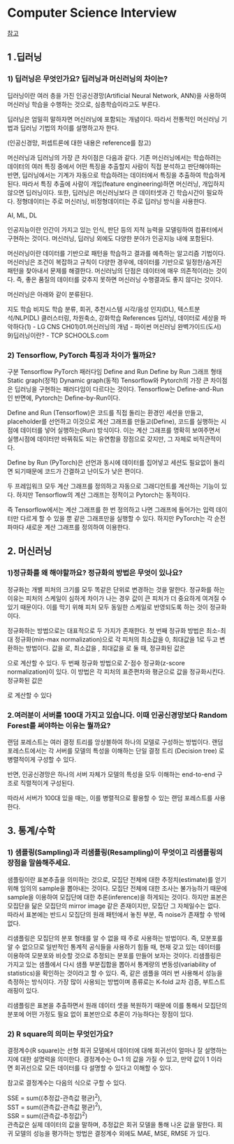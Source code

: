 # Computer Science Interview

[참고](https://github.com/boost-devs/ai-tech-interview)

## 1 .딥러닝

### 1) 딥러닝은 무엇인가요? 딥러닝과 머신러닝의 차이는?
딥러닝이란 여러 층을 가진 인공신경망(Artificial Neural Network, ANN)을 사용하여 머신러닝 학습을 수행하는 것으로, 심층학습이라고도 부른다. <br>

딥러닝은 엄밀히 말하자면 머신러닝에 포함되는 개념이다. 따라서 전통적인 머신러닝 기법과 딥러닝 기법의 차이를 설명하고자 한다.<br>

(인공신경망, 퍼셉트론에 대한 내용은 reference를 참고)<br>

머신러닝과 딥러닝의 가장 큰 차이점은 다음과 같다. 기존 머신러닝에서는 학습하려는 데이터의 여러 특징 중에서 어떤 특징을 추출할지 사람이 직접 분석하고 판단해야하는 반면, 딥러닝에서는 기계가 자동으로 학습하려는 데이터에서 특징을 추출하여 학습하게 된다. 따라서 특징 추출에 사람이 개입(feature engineering)하면 머신러닝, 개입하지 않으면 딥러닝이다. 또한, 딥러닝은 머신러닝보다 큰 데이터셋과 긴 학습시간이 필요하다. 정형데이터는 주로 머신러닝, 비정형데이터는 주로 딥러닝 방식을 사용한다.<br>

AI, ML, DL



인공지능이란 인간이 가지고 있는 인식, 판단 등의 지적 능력을 모델링하여 컴퓨터에서 구현하는 것이다. 머신러닝, 딥러닝 외에도 다양한 분야가 인공지능 내에 포함된다.

머신러닝이란 데이터를 기반으로 패턴을 학습하고 결과를 예측하는 알고리즘 기법이다. 머신러닝은 조건이 복잡하고 규칙이 다양한 경우에, 데이터를 기반으로 일정한/숨겨진 패턴을 찾아내서 문제를 해결한다. 머신러닝의 단점은 데이터에 매우 의존적이라는 것이다. 즉, 좋은 품질의 데이터를 갖추지 못하면 머신러닝 수행결과도 좋지 않다는 것이다.<br>

머신러닝은 아래와 같이 분류된다.<br>

지도 학습	비지도 학습
분류, 회귀, 추천시스템
시각/음성 인지(DL), 텍스트분석/NLP(DL)	클러스터링, 차원축소, 강화학습
References
딥러닝, 데이터로 세상을 파악하다(1) - LG CNS
CH01)01.머신러닝의 개념 - 파이썬 머신러닝 완벽가이드(도서)
9)딥러닝이란? - TCP SCHOOLS.com

### 2) Tensorflow, PyTorch 특징과 차이가 뭘까요?
구분	Tensorflow	PyTorch
패러다임	Define and Run	Define by Run
그래프 형태	Static graph(정적)	Dynamic graph(동적)
Tensorflow와 Pytorch의 가장 큰 차이점은 딥러닝을 구현하는 패러다임이 다르다는 것이다. Tensorflow는 Define-and-Run인 반면에, Pytorch는 Define-by-Run이다.

Define and Run (Tensorflow)은 코드를 직접 돌리는 환경인 세션을 만들고, placeholder를 선언하고 이것으로 계산 그래프를 만들고(Define), 코드를 실행하는 시점에 데이터를 넣어 실행하는(Run) 방식이다. 이는 계산 그래프를 명확히 보여주면서 실행시점에 데이터만 바꿔줘도 되는 유연함을 장점으로 갖지만, 그 자체로 비직관적이다.

Define by Run (PyTorch)은 선언과 동시에 데이터를 집어넣고 세션도 필요없이 돌리면 되기때문에 코드가 간결하고 난이도가 낮은 편이다.

두 프레임워크 모두 계산 그래프를 정의하고 자동으로 그래디언트를 계산하는 기능이 있다. 하지만 Tensorflow의 계산 그래프는 정적이고 Pytorch는 동적이다.

즉 Tensorflow에서는 계산 그래프를 한 번 정의하고 나면 그래프에 들어가는 입력 데이터만 다르게 할 수 있을 뿐 같은 그래프만을 실행할 수 있다. 하지만 PyTorch는 각 순전파마다 새로운 계산 그래프를 정의하여 이용한다.

## 2. 머신러닝

### 1)정규화를 왜 해야할까요? 정규화의 방법은 무엇이 있나요?
정규화는 개별 피처의 크기를 모두 똑같은 단위로 변경하는 것을 말한다. 정규화를 하는 이유는 피처의 스케일이 심하게 차이가 나는 경우 값이 큰 피처가 더 중요하게 여겨질 수 있기 때문이다. 이를 막기 위해 피처 모두 동일한 스케일로 반영되도록 하는 것이 정규화이다.

정규화하는 방법으로는 대표적으로 두 가지가 존재한다. 첫 번째 정규화 방법은 최소-최대 정규화(min-max normalization)으로 각 피처의 최소값을 0, 최대값을 1로 두고 변환하는 방법이다. 값을 
로, 최소값을 
, 최대값을 
로 둘 때, 정규화된 값은 
 
으로 계산할 수 있다. 두 번째 정규화 방법으로 Z-점수 정규화(z-score normalization)이 있다. 이 방법은 각 피처의 표준편차와 평균으로 값을 정규화시킨다. 정규화된 값은 
 
로 계산할 수 있다

### 2.여러분이 서버를 100대 가지고 있습니다. 이때 인공신경망보다 Random Forest를 써야하는 이유는 뭘까요?
랜덤 포레스트는 여러 결정 트리를 앙상블하여 하나의 모델로 구성하는 방법이다. 랜덤 포레스트에서는 각 서버를 모델의 특성을 이해하는 단일 결정 트리 (Decision tree) 로 병렬적이게 구성할 수 있다.

반면, 인공신경망은 하나의 서버 자체가 모델의 특성을 모두 이해하는 end-to-end 구조로 직렬적이게 구성된다.

따라서 서버가 100대 있을 때는, 이를 병렬적으로 활용할 수 있는 랜덤 포레스트를 사용한다.

## 3. 통계/수학

### 1) 샘플링(Sampling)과 리샘플링(Resampling)이 무엇이고 리샘플링의 장점을 말씀해주세요.
샘플링이란 표본추출을 의미하는 것으로, 모집단 전체에 대한 추정치(estimate)를 얻기 위해 임의의 sample을 뽑아내는 것이다. 모집단 전체에 대한 조사는 불가능하기 때문에 sample을 이용하여 모집단에 대한 추론(inference)을 하게되는 것이다. 하지만 표본은 모집단을 닮은 모집단의 mirror image 같은 존재이지만, 모집단 그 자체일수는 없다. 따라서 표본에는 반드시 모집단의 원래 패턴에서 놓친 부분, 즉 noise가 존재할 수 밖에 없다.

리샘플링은 모집단의 분포 형태를 알 수 없을 때 주로 사용하는 방법이다. 즉, 모분포를 알 수 없으므로 일반적인 통계적 공식들을 사용하기 힘들 때, 현재 갖고 있는 데이터를 이용하여 모분포와 비슷할 것으로 추정되는 분포를 만들어 보자는 것이다. 리샘플링은 가지고 있는 샘플에서 다시 샘플 부분집합을 뽑아서 통계량의 변동성(variability of statistics)을 확인하는 것이라고 할 수 있다. 즉, 같은 샘플을 여러 번 사용해서 성능을 측정하는 방식이다. 가장 많이 사용되는 방법이며 종류로는 K-fold 교차 검증, 부트스트래핑이 있다.

리샘플링은 표본을 추출하면서 원래 데이터 셋을 복원하기 때문에 이를 통해서 모집단의 분포에 어떤 가정도 필요 없이 표본만으로 추론이 가능하다는 장점이 있다.

### 2) R square의 의미는 무엇인가요?
결정계수(R square)는 선형 회귀 모델에서 데이터에 대해 회귀선이 얼마나 잘 설명하는지에 대한 설명력을 의미한다. 결정계수는 0~1 의 값을 가질 수 있고, 만약 값이 1 이라면 회귀선으로 모든 데이터를 다 설명할 수 있다고 이해할 수 있다.

참고로 결정계수는 다음의 식으로 구할 수 있다.


SSE = sum((추정값-관측값 평균)$^2$),<br>
SST = sum((관측값-관측값 평균)$^2$), <br>
SSR = sum((관측값-추정값)$^2$) <br>
관측값은 실제 데이터의 값을 말하며, 추정값은 회귀 모델을 통해 나온 값을 말한다. 회귀 모델의 성능을 평가하는 방법은 결정계수 외에도 MAE, MSE, RMSE 가 있다.